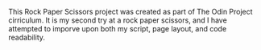 This Rock Paper Scissors project was created as part of The Odin Project cirriculum. It is my second try at a rock paper scissors, and I have attempted to imporve upon both my script, page layout, and code readability.
